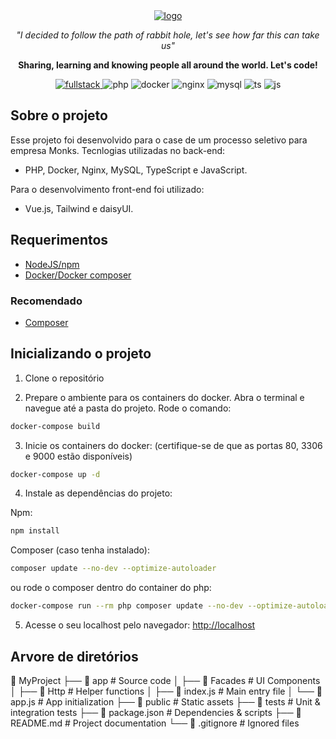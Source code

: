 <div align="center">
      <a href="https://alisonjuliano.com">
        <img src="https://imgur.com/13kinqs.jpg" alt="logo">
    </a>
  <p>
    <p style="font-style: italic;">"I decided to follow the path of rabbit hole, let's see how far this can take us" 
    </p>
    <p style="font-weight: bold;">Sharing, learning and knowing people all around the world. Let's code!</p>
    <a href="https://alisonjuliano.com"> 
    <img src="https://img.shields.io/static/v1?label=Fullstack&message=AJ&color=64ffda&style=for-the-badge&logo=dungeonsanddragons" alt="fullstack">
    </a>
    <img src="https://img.shields.io/badge/PHP-777BB4?style=for-the-badge&logo=php&logoColor=white" alt="php">
    <img src="https://img.shields.io/badge/Docker-2CA5E0?style=for-the-badge&logo=docker&logoColor=white" alt="docker">
    <img src="https://img.shields.io/badge/Nginx-009639?style=for-the-badge&logo=nginx&logoColor=white" alt="nginx">
    <img src="https://img.shields.io/badge/MySQL-00000F?style=for-the-badge&logo=mysql&logoColor=white" alt="mysql">
    <img src="https://img.shields.io/badge/TypeScript-2F74C0?style=for-the-badge&logo=typescript&logoColor=white" alt="ts">
    <img src="https://img.shields.io/badge/Javascript-EFD81D?style=for-the-badge&logo=javascript&logoColor=white" alt="js">
  </p>
</div>

## Sobre o projeto

Esse projeto foi desenvolvido para o case de um processo seletivo para empresa Monks. Tecnlogias utilizadas no back-end: 

- PHP, Docker, Nginx, MySQL, TypeScript e JavaScript.

Para o desenvolvimento front-end foi utilizado: 

- Vue.js, Tailwind e daisyUI.

## Requerimentos

- [NodeJS/npm](https://nodejs.org/en/download)
- [Docker/Docker composer](https://www.docker.com/get-started/)

### Recomendado

- [Composer](https://yarnpkg.com/getting-started/install)

## Inicializando o projeto

1. Clone o repositório

2. Prepare o ambiente para os containers do docker. Abra o terminal e navegue até a pasta do projeto. Rode o comando:

```bash
docker-compose build
```
3. Inicie os containers do docker: (certifique-se de que as portas 80, 3306 e 9000 estão disponíveis)

```bash
docker-compose up -d
```

4. Instale as dependências do projeto:

Npm:
```bash
npm install
```
Composer (caso tenha instalado):
```bash
composer update --no-dev --optimize-autoloader
```
ou rode o composer dentro do container do php:

```bash
docker-compose run --rm php composer update --no-dev --optimize-autoloader
```
5. Acesse o seu localhost pelo navegador: [http://localhost](http://localhost)

## Arvore de diretórios

📂 MyProject
├── 📂 app                # Source code
│   ├── 📂 Facades     # UI Components
│   ├── 📂 Http          # Helper functions
│   ├── 📜 index.js       # Main entry file
│   └── 📜 app.js         # App initialization
├── 📂 public             # Static assets
├── 📂 tests              # Unit & integration tests
├── 📜 package.json       # Dependencies & scripts
├── 📜 README.md          # Project documentation
└── 📜 .gitignore         # Ignored files

